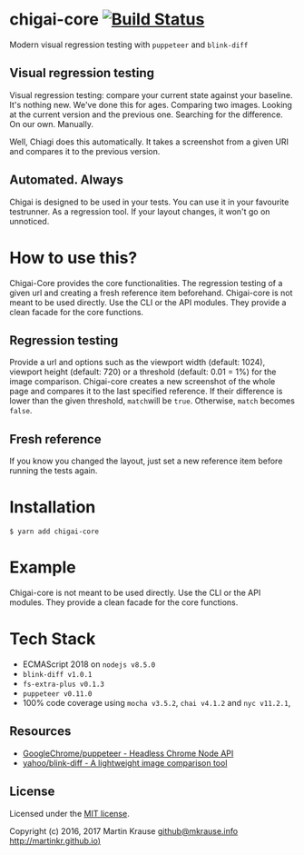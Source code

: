# chigai-core [![Build Status](https://travis-ci.org/martinkr/chigai-core.svg?branch=master)](https://travis-ci.org/martinkr/chigai-core)
Modern visual regression testing with ```puppeteer``` and ```blink-diff```

## Visual regression testing
Visual regression testing: compare your current state against your baseline.
It's nothing new. We've done this for ages. Comparing two images. Looking at the current version and the previous one. Searching for the difference. On our own. Manually.

Well, Chiagi does this automatically. It takes a screenshot from a given URI and compares it to the previous version.

## Automated. Always
Chigai is designed to be used in your tests. You can use it in your favourite testrunner. As a regression tool. If your layout changes, it won't go on unnoticed.

# How to use this?
Chigai-Core provides the core functionalities. The regression testing of a given url and creating a fresh reference item beforehand.
Chigai-core is not meant to be used directly. Use the CLI or the API modules. They provide a clean facade for the core functions.

## Regression testing
Provide a url and options such as the viewport width (default: 1024), viewport height (default: 720) or a threshold (default: 0.01 = 1%) for the image comparison. Chigai-core creates a new screenshot of the whole page and compares it to the last specified reference. If their difference is lower than the given threshold, ```match```will be ```true```. Otherwise, ```match``` becomes ```false```.

## Fresh reference
If you know  you changed the layout, just set a new reference item before running the tests again.

# Installation
```$ yarn add chigai-core```

# Example
Chigai-core is not meant to be used directly. Use the CLI or the API modules. They provide a clean facade for the core functions.

# Tech Stack
- ECMAScript 2018 on ```nodejs v8.5.0```
- ```blink-diff v1.0.1```
- ```fs-extra-plus v0.1.3```
- ```puppeteer v0.11.0```
- 100% code coverage using ```mocha v3.5.2```, ```chai v4.1.2``` and ```nyc v11.2.1```,

## Resources
- [GoogleChrome/puppeteer - Headless Chrome Node API](https://github.com/GoogleChrome/puppeteer)
- [yahoo/blink-diff - A lightweight image comparison tool](https://github.com/yahoo/blink-diff)

## License
Licensed under the [MIT license](http://www.opensource.org/licenses/mit-license.php).

Copyright (c) 2016, 2017 Martin Krause <github@mkrause.info> [http://martinkr.github.io)](http://martinkr.github.io)
